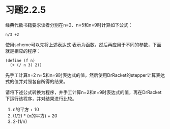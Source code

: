 # 习题2.2.5
经典代数书籍要求读者分别在n=2、n=5和n=9时计算如下公式：
```
n/3 +2
```
使用scheme可以先将上述表达式 表示为函数，然后再应用于不同的参数，下面就是相应的程序：
```
(define (f n)
  (+ (/ n 3) 2))
```
先手工计算n=2 n=5和n=9时表达式的值，然后使用DrRacket的stepper计算表达式的值并对照各自所得的结果。  

请将下述公式转换为程序，并手工计算n=2和n=9时表达式的值，再在DrRacket下运行该程序，并对结果进行比较。
1. n的平方 + 10
2. (1/2) * (n的平方) + 20
3. 2-(1/n)
